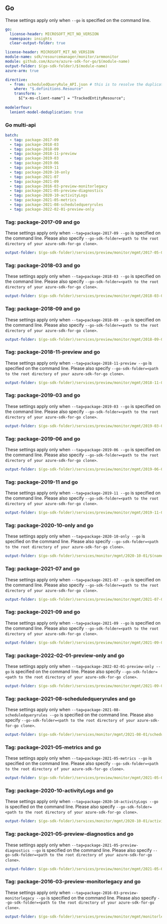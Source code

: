 ## Go

These settings apply only when `--go` is specified on the command line.

``` yaml $(go) && !$(track2)
go:
  license-header: MICROSOFT_MIT_NO_VERSION
  namespace: insights
  clear-output-folder: true
```

``` yaml $(go) && $(track2)
license-header: MICROSOFT_MIT_NO_VERSION
module-name: sdk/resourcemanager/monitor/armmonitor
module: github.com/Azure/azure-sdk-for-go/$(module-name)
output-folder: $(go-sdk-folder)/$(module-name)
azure-arm: true

directive:
  - from: scheduledQueryRule_API.json # this is to resolve the duplicated schema issue in this swagger
    where: "$.definitions.Resource"
    transform: >
      $["x-ms-client-name"] = "TrackedEntityResource";
      
modelerfour:
  lenient-model-deduplication: true
```

### Go multi-api

``` yaml $(go) && $(multiapi)
batch:
  - tag: package-2017-09
  - tag: package-2018-03
  - tag: package-2018-09
  - tag: package-2018-11-preview
  - tag: package-2019-03
  - tag: package-2019-06
  - tag: package-2019-11
  - tag: package-2020-10-only
  - tag: package-2021-07
  - tag: package-2021-09
  - tag: package-2016-03-preview-monitorlegacy
  - tag: package-2021-05-preview-diagnostics
  - tag: package-2020-10-activityLogs
  - tag: package-2021-05-metrics
  - tag: package-2021-08-scheduledqueryrules
  - tag: package-2022-02-01-preview-only
```

### Tag: package-2017-09 and go

These settings apply only when `--tag=package-2017-09 --go` is specified on the command line.
Please also specify `--go-sdk-folder=<path to the root directory of your azure-sdk-for-go clone>`.

``` yaml $(tag) == 'package-2017-09' && $(go)
output-folder: $(go-sdk-folder)/services/preview/monitor/mgmt/2017-05-01-preview/$(namespace)
```

### Tag: package-2018-03 and go

These settings apply only when `--tag=package-2018-03 --go` is specified on the command line.
Please also specify `--go-sdk-folder=<path to the root directory of your azure-sdk-for-go clone>`.

``` yaml $(tag) == 'package-2018-03' && $(go)
output-folder: $(go-sdk-folder)/services/preview/monitor/mgmt/2018-03-01/$(namespace)
```

### Tag: package-2018-09 and go

These settings apply only when `--tag=package-2018-09 --go` is specified on the command line.
Please also specify `--go-sdk-folder=<path to the root directory of your azure-sdk-for-go clone>`.

``` yaml $(tag) == 'package-2018-09' && $(go)
output-folder: $(go-sdk-folder)/services/preview/monitor/mgmt/2018-09-01/$(namespace)
```

### Tag: package-2018-11-preview and go

These settings apply only when `--tag=package-2018-11-preview --go` is specified on the command line.
Please also specify `--go-sdk-folder=<path to the root directory of your azure-sdk-for-go clone>`.

``` yaml $(tag) == 'package-2018-11-preview' && $(go)
output-folder: $(go-sdk-folder)/services/preview/monitor/mgmt/2018-11-01-preview/$(namespace)
```

### Tag: package-2019-03 and go

These settings apply only when `--tag=package-2019-03 --go` is specified on the command line.
Please also specify `--go-sdk-folder=<path to the root directory of your azure-sdk-for-go clone>`.

``` yaml $(tag) == 'package-2019-03' && $(go)
output-folder: $(go-sdk-folder)/services/preview/monitor/mgmt/2019-03-01/$(namespace)
```

### Tag: package-2019-06 and go

These settings apply only when `--tag=package-2019-06 --go` is specified on the command line.
Please also specify `--go-sdk-folder=<path to the root directory of your azure-sdk-for-go clone>`.

``` yaml $(tag) == 'package-2019-06' && $(go)
output-folder: $(go-sdk-folder)/services/preview/monitor/mgmt/2019-06-01/$(namespace)
```

### Tag: package-2019-11 and go

These settings apply only when `--tag=package-2019-11 --go` is specified on the command line.
Please also specify `--go-sdk-folder=<path to the root directory of your azure-sdk-for-go clone>`.

``` yaml $(tag) == 'package-2019-11' && $(go)
output-folder: $(go-sdk-folder)/services/preview/monitor/mgmt/2019-11-01-preview/$(namespace)
```

### Tag: package-2020-10-only and go

These settings apply only when `--tag=package-2020-10-only --go` is specified on the command line.
Please also specify `--go-sdk-folder=<path to the root directory of your azure-sdk-for-go clone>`.

``` yaml $(tag) == 'package-2020-10-only' && $(go)
output-folder: $(go-sdk-folder)/services/monitor/mgmt/2020-10-01/$(namespace)
```

### Tag: package-2021-07 and go

These settings apply only when `--tag=package-2021-07 --go` is specified on the command line.
Please also specify `--go-sdk-folder=<path to the root directory of your azure-sdk-for-go clone>`.

``` yaml $(tag) == 'package-2021-07' && $(go)
output-folder: $(go-sdk-folder)/services/preview/monitor/mgmt/2021-07-01-preview/$(namespace)
```

### Tag: package-2021-09 and go

These settings apply only when `--tag=package-2021-09 --go` is specified on the command line.
Please also specify `--go-sdk-folder=<path to the root directory of your azure-sdk-for-go clone>`.

``` yaml $(tag) == 'package-2021-09' && $(go)
output-folder: $(go-sdk-folder)/services/preview/monitor/mgmt/2021-09-01-preview/$(namespace)
```

### Tag: package-2022-02-01-preview-only and go

These settings apply only when `--tag=package-2022-02-01-preview-only --go` is specified on the command line.
Please also specify `--go-sdk-folder=<path to the root directory of your azure-sdk-for-go clone>`.

``` yaml $(tag) == 'package-2022-02-01-preview-only' && $(go)
output-folder: $(go-sdk-folder)/services/preview/monitor/mgmt/2021-09-01-preview/datacollection/$(namespace)
```

### Tag: package-2021-08-scheduledqueryrules and go

These settings apply only when `--tag=package-2021-08-scheduledqueryrules --go` is specified on the command line.
Please also specify `--go-sdk-folder=<path to the root directory of your azure-sdk-for-go clone>`.

``` yaml $(tag) == 'package-2021-08-scheduledqueryrules' && $(go)
output-folder: $(go-sdk-folder)/services/monitor/mgmt/2021-08-01/scheduledqueryrules/$(namespace)
```

### Tag: package-2021-05-metrics and go

These settings apply only when `--tag=package-2021-05-metrics --go` is specified on the command line.
Please also specify `--go-sdk-folder=<path to the root directory of your azure-sdk-for-go clone>`.

``` yaml $(tag) == 'package-2021-05-metrics' && $(go)
output-folder: $(go-sdk-folder)/services/preview/monitor/mgmt/2021-05-01-preview/metrics/$(namespace)
```

### Tag: package-2020-10-activityLogs and go

These settings apply only when `--tag=package-2020-10-activityLogs --go` is specified on the command line.
Please also specify `--go-sdk-folder=<path to the root directory of your azure-sdk-for-go clone>`.

``` yaml $(tag) == 'package-2020-10-activityLogs' && $(go)
output-folder: $(go-sdk-folder)/services/monitor/mgmt/2020-10-01/activitylogs/$(namespace)
```

### Tag: package-2021-05-preview-diagnostics and go

These settings apply only when `--tag=package-2021-05-preview-diagnostics --go` is specified on the command line.
Please also specify `--go-sdk-folder=<path to the root directory of your azure-sdk-for-go clone>`.

``` yaml $(tag) == 'package-2021-05-preview-diagnostics' && $(go)
output-folder: $(go-sdk-folder)/services/preview/monitor/mgmt/2021-05-01-preview/diagnostics/$(namespace)
```

### Tag: package-2016-03-preview-monitorlegacy and go

These settings apply only when `--tag=package-2016-03-preview-monitorlegacy --go` is specified on the command line.
Please also specify `--go-sdk-folder=<path to the root directory of your azure-sdk-for-go clone>`.

``` yaml $(tag) == 'package-2016-03-preview-monitorlegacy' && $(go)
output-folder: $(go-sdk-folder)/services/preview/monitor/mgmt/monitorlegacy-2016-03-01-preview/$(namespace)
```
